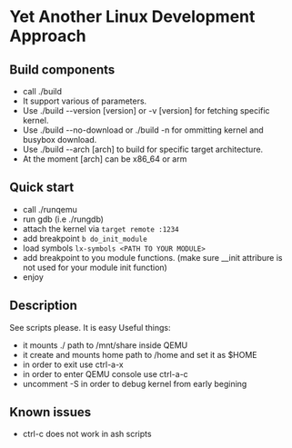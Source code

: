 # Yet Another Linux Development Approach

## Build components
- call ./build
- It support various of parameters.
- Use ./build --version [version] or -v [version] for fetching specific kernel.
- Use ./build --no-download or ./build -n for ommitting kernel and busybox download.
- Use ./build --arch [arch] to build for specific target architecture.
- At the moment [arch] can be x86_64 or arm

## Quick start
- call ./runqemu
- run gdb (i.e ./rungdb)
- attach the kernel via ```target remote :1234```
- add breakpoint ```b do_init_module```
- load symbols ```lx-symbols <PATH TO YOUR MODULE>```
- add breakpoint to you module functions. (make sure __init attribure is not used for your module init function)
- enjoy

## Description
See scripts please. It is easy
Useful things:
- it mounts ./ path to /mnt/share inside QEMU
- it create and mounts home path to /home and set it as $HOME
- in order to exit use ctrl-a-x
- in order to enter QEMU console use ctrl-a-c
- uncomment -S in order to debug kernel from early begining

## Known issues
- ctrl-c does not work in ash scripts
